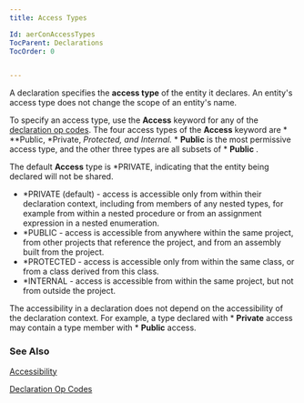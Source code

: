```yaml
---
title: Access Types

Id: aerConAccessTypes
TocParent: Declarations
TocOrder: 0


---
```


A declaration specifies the **access type** of the entity it declares. An entity's access type does not change the scope of an entity's name. 

To specify an access type, use the **Access** keyword for any of the [declaration op codes](ecrConDeclarationOpCodes.html). The four access types of the **Access** keyword are * **Public, *Private, *Protected, and *Internal.** * **Public** is the most permissive access type, and the other three types are all subsets of * **Public** . 

The default **Access** type is *PRIVATE, indicating that the entity being declared will not be shared. 

- *PRIVATE (default) - access is accessible only from within their declaration context, including from members of any nested types, for example from within a nested procedure or from an assignment expression in a nested enumeration.
- *PUBLIC - access is accessible from anywhere within the same project, from other projects that reference the project, and from an assembly built from the project.
- *PROTECTED - access is accessible only from within the same class, or from a class derived from this class.
- *INTERNAL - access is accessible from within the same project, but not from outside the project.

The accessibility in a declaration does not depend on the accessibility of the declaration context. For example, a type declared with * **Private** access may contain a type member with * **Public** access. 

### See Also
[Accessibility](ecrConAccessibility.html)

[Declaration Op Codes](ecrConDeclarationOpCodes.html) 
